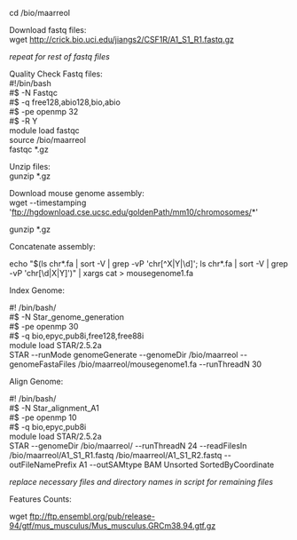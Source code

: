 cd /bio/maarreol

Download fastq files:  
wget http://crick.bio.uci.edu/jiangs2/CSF1R/A1_S1_R1.fastq.gz  

_repeat for rest of fastq files_  

Quality Check Fastq files:  
#!/bin/bash  
#$ -N Fastqc  
#$ -q free128,abio128,bio,abio  
#$ -pe openmp 32  
#$ -R Y  
module load fastqc  
source /bio/maarreol  
fastqc *.gz  

Unzip files:  
gunzip *.gz  

Download mouse genome assembly:    
wget --timestamping 'ftp://hgdownload.cse.ucsc.edu/goldenPath/mm10/chromosomes/*'  

gunzip *.gz  

Concatenate assembly:  

echo "$(ls chr*.fa | sort -V | grep -vP 'chr[^X|Y|\d]'; ls chr*.fa | sort -V | grep -vP 'chr[\d|X|Y]')" | xargs cat > mousegenome1.fa

Index Genome:  

#! /bin/bash/  
#$ -N Star_genome_generation  
#$ -pe openmp 30  
#$ -q bio,epyc,pub8i,free128,free88i  
module load STAR/2.5.2a  
STAR --runMode genomeGenerate --genomeDir /bio/maarreol --genomeFastaFiles /bio/maarreol/mousegenome1.fa --runThreadN 30

Align Genome:  

#! /bin/bash/  
#$ -N Star_alignment_A1  
#$ -pe openmp 10  
#$ -q bio,epyc,pub8i  
module load STAR/2.5.2a  
STAR --genomeDir /bio/maarreol/ --runThreadN 24 --readFilesIn /bio/maarreol/A1_S1_R1.fastq /bio/maarreol/A1_S1_R2.fastq --outFileNamePrefix A1 --outSAMtype BAM Unsorted SortedByCoordinate

_replace necessary files and directory names in script for remaining files_ 

Features Counts:  

wget ftp://ftp.ensembl.org/pub/release-94/gtf/mus_musculus/Mus_musculus.GRCm38.94.gtf.gz  




